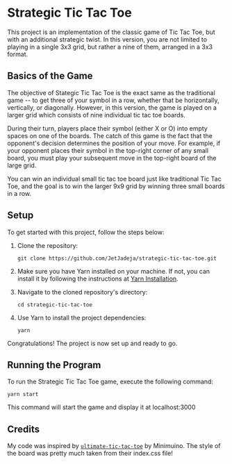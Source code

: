# Strategic Tic Tac Toe

This project is an implementation of the classic game of Tic Tac Toe, but with an additional strategic twist. In this version, you are not limited to playing in a single 3x3 grid, but rather a nine of them, arranged in a 3x3 format.

## Basics of the Game

The objective of Stategic Tic Tac Toe is the exact same as the traditional game -- to get three of your symbol in a row, whether that be horizontally, vertically, or diagonally. However, in this version, the game is played on a larger grid which consists of nine individual tic tac toe boards. 

During their turn, players place their symbol (either X or O) into empty spaces on one of the boards. The catch of this game is the fact that the opponent's decision determines the position of your move. For example, if your opponent places their symbol in the top-right corner of any small board, you must play your subsequent move in the top-right board of the large grid.

You can win an individual small tic tac toe board just like traditional Tic Tac Toe, and the goal is to win the larger 9x9 grid by winning three small boards in a row. 

## Setup

To get started with this project, follow the steps below:

1. Clone the repository:
   ```
   git clone https://github.com/JetJadeja/strategic-tic-tac-toe.git
   ```

2. Make sure you have Yarn installed on your machine. If not, you can install it by following the instructions at [Yarn Installation](https://classic.yarnpkg.com/en/docs/install).

3. Navigate to the cloned repository's directory:
   ```
   cd strategic-tic-tac-toe
   ```

4. Use Yarn to install the project dependencies:
   ```
   yarn
   ```

Congratulations! The project is now set up and ready to go.

## Running the Program

To run the Strategic Tic Tac Toe game, execute the following command:
```
yarn start
```

This command will start the game and display it at localhost:3000

## Credits

My code was inspired by [`ultimate-tic-tac-toe`](https://github.com/Minimuino/ultimate-tic-tac-toe-react/tree/master) by Minimuino. The style of the board was pretty much taken from their index.css file!
